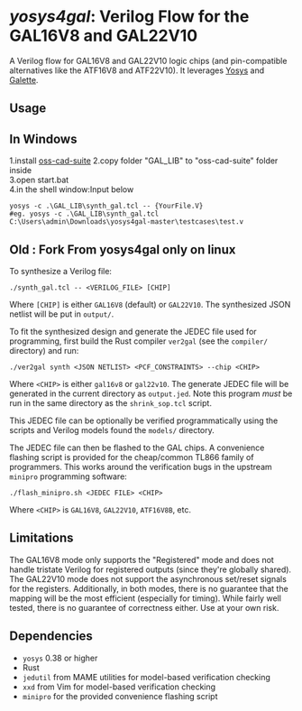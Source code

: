 _yosys4gal_: Verilog Flow for the GAL16V8 and GAL22V10
======================================================

A Verilog flow for GAL16V8 and GAL22V10 logic chips
(and pin-compatible alternatives like the ATF16V8 and ATF22V10).
It leverages [Yosys](https://www.github.com/YosysHQ/yosys)
and [Galette](https://www.github.com/simon-frankau/galette).

Usage
-----
In Windows
------
1.install [oss-cad-suite](https://github.com/YosysHQ/oss-cad-suite-build/releases/download/2025-03-24/oss-cad-suite-windows-x64-20250324.exe)
2.copy folder "GAL_LIB" to "oss-cad-suite" folder inside  
3.open start.bat  
4.in the shell window:Input below  
```
yosys -c .\GAL_LIB\synth_gal.tcl -- {YourFile.V}  
#eg. yosys -c .\GAL_LIB\synth_gal.tcl C:\Users\admin\Downloads\yosys4gal-master\testcases\test.v  
```
Old : Fork From yosys4gal only on linux 
------
To synthesize a Verilog file:
```
./synth_gal.tcl -- <VERILOG_FILE> [CHIP]
```
Where `[CHIP]` is either `GAL16V8` (default) or `GAL22V10`. The synthesized
JSON netlist will be put in `output/`.

To fit the synthesized design and generate the JEDEC file used for programming,
first build the Rust compiler `ver2gal` (see the `compiler/` directory) and run:
```
./ver2gal synth <JSON NETLIST> <PCF_CONSTRAINTS> --chip <CHIP>
```
Where `<CHIP>` is either `gal16v8` or `gal22v10`. The generate JEDEC file will
be generated in the current directory as `output.jed`. Note this program _must_
be run in the same directory as the `shrink_sop.tcl` script.

This JEDEC file can be optionally be verified programmatically using the
scripts and Verilog models found the `models/` directory. 

The JEDEC file can then be flashed to the GAL chips. A convenience flashing
script is provided for the cheap/common TL866 family of programmers. This works
around the verification bugs in the upstream `minipro` programming software:
```
./flash_minipro.sh <JEDEC FILE> <CHIP>
```
Where `<CHIP>` is `GAL16V8`, `GAL22V10`, `ATF16V8B`, etc.

Limitations
-----------
The GAL16V8 mode only supports the "Registered" mode and does not handle
tristate Verilog for registered outputs (since they're globally shared). The
GAL22V10 mode does not support the asynchronous set/reset signals for the
registers. Additionally, in both modes, there is no guarantee that the mapping
will be the most efficient (especially for timing). While fairly well tested,
there is no guarantee of correctness either. Use at your own risk.

Dependencies
------------
- `yosys` 0.38 or higher
- Rust
- `jedutil` from MAME utilities for model-based verification checking
- `xxd` from Vim for model-based verification checking
- `minipro` for the provided convenience flashing script
